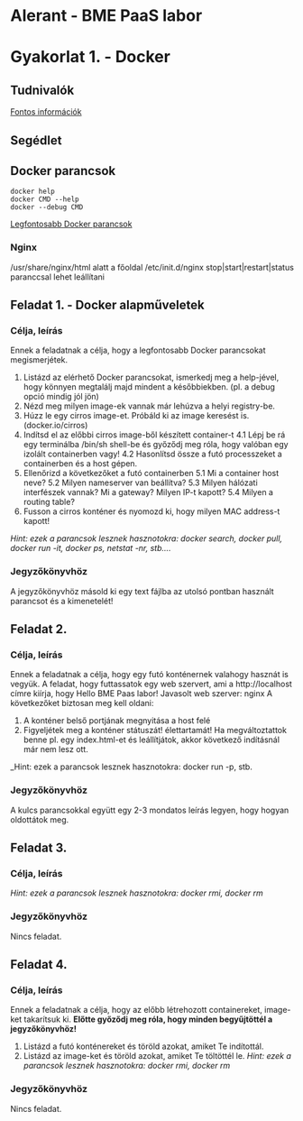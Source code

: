 # Alerant - BME PaaS labor 
# Gyakorlat 1. - Docker

## Tudnivalók
[Fontos információk](Tudnivalok.md)
## Segédlet
## Docker parancsok
```shell
docker help
docker CMD --help
docker --debug CMD
```
[Legfontosabb Docker parancsok](https://www.cheatography.com/tobix10/cheat-sheets/docker-commands/)

### Nginx
/usr/share/nginx/html alatt a főoldal
/etc/init.d/nginx stop|start|restart|status paranccsal lehet leállítani

## Feladat 1. - Docker alapműveletek
### Célja, leírás
Ennek a feladatnak a célja, hogy a legfontosabb Docker parancsokat megismerjétek.
1. Listázd az elérhető Docker parancsokat, ismerkedj meg a help-jével, hogy könnyen megtalálj majd mindent a későbbiekben. (pl. a debug opció mindig jól jön)
2. Nézd meg milyen image-ek vannak már lehúzva a helyi registry-be.
3. Húzz le egy cirros image-et. Próbáld ki az image keresést is. (docker.io/cirros)
4. Indítsd el az előbbi cirros image-ből készített container-t
4.1 Lépj be rá egy terminálba /bin/sh shell-be és győződj meg róla, hogy valóban egy izolált containerben vagy!
4.2 Hasonlítsd össze a futó processzeket a containerben és a host gépen.
5. Ellenőrizd a következőket a futó containerben
5.1 Mi a container host neve?
5.2 Milyen nameserver van beállítva?
5.3 Milyen hálózati interfészek vannak? Mi a gateway? Milyen IP-t kapott?
5.4 Milyen a routing table?
6. Fusson a cirros konténer és nyomozd ki, hogy milyen MAC address-t kapott!

_Hint: ezek a parancsok lesznek hasznotokra: docker search, docker pull, docker run -it, docker ps, netstat -nr, stb...._
### Jegyzőkönyvhöz
A jegyzőkönyvhöz másold ki egy text fájlba az utolsó pontban használt parancsot és a kimenetelét!
## Feladat 2.
### Célja, leírás
Ennek a feladatnak a célja, hogy egy futó konténernek valahogy hasznát is vegyük. 
A feladat, hogy futtassatok egy web szervert, ami a http://localhost címre kiírja, hogy Hello BME Paas labor!
Javasolt web szerver: nginx
A következőket biztosan meg kell oldani:
1. A konténer belső portjának megnyitása a host felé
2. Figyeljétek meg a konténer státuszát! élettartamát! Ha megváltoztattok benne pl. egy index.html-et és leállítjátok, akkor következő indításnál már nem lesz ott.

_Hint: ezek a parancsok lesznek hasznotokra: docker run -p, stb.
### Jegyzőkönyvhöz
A kulcs parancsokkal együtt egy 2-3 mondatos leírás legyen, hogy hogyan oldottátok meg.

## Feladat 3.
### Célja, leírás

_Hint: ezek a parancsok lesznek hasznotokra: docker rmi, docker rm_
### Jegyzőkönyvhöz
Nincs feladat.


## Feladat 4.
### Célja, leírás
Ennek a feladatnak a célja, hogy az előbb létrehozott containereket, image-ket takarítsuk ki.
**Előtte győződj meg róla, hogy minden begyűjtöttél a jegyzőkönyvhöz!**

1. Listázd a futó konténereket és töröld azokat, amiket Te indítottál.
2. Listázd az image-ket és töröld azokat, amiket Te töltöttél le.
_Hint: ezek a parancsok lesznek hasznotokra: docker rmi, docker rm_
### Jegyzőkönyvhöz
Nincs feladat.
